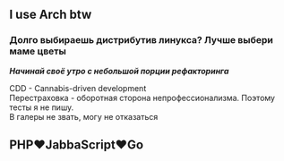 ## I use Arch btw

### Долго выбираешь дистрибутив линукса? Лучше выбери маме цветы

***Начинай своё утро с небольшой порции рефакторинга***

CDD - Cannabis-driven development <br />
Перестраховка - оборотная сторона непрофессионализма. Поэтому тесты я не пишу. <br />
В галеры не звать, могу не отказаться <br />

## **PHP❤️JabbaScript❤️Go**
